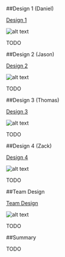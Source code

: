 ##Design 1 (Daniel)

[Design 1](https://github.gatech.edu/gt-omscs-se-2016fall/6300Fall16Team47/blob/master/Design-Individual/dbansch3/design.pdf)

![alt text](https://github.gatech.edu/gt-omscs-se-2016fall/6300Fall16Team47/blob/master/Images/daniel.png "Design 1")

TODO 

##Design 2 (Jason)

[Design 2](https://github.gatech.edu/gt-omscs-se-2016fall/6300Fall16Team47/blob/master/Design-Individual/jbuoni3/design.pdf)

![alt text](https://github.gatech.edu/gt-omscs-se-2016fall/6300Fall16Team47/blob/master/Images/jason.png "Design 2")
 
 TODO 

##Design 3 (Thomas)

 [Design 3](https://github.gatech.edu/gt-omscs-se-2016fall/6300Fall16Team47/blob/master/Design-Individual/tlvh3/design.pdf)

 ![alt text](https://github.gatech.edu/gt-omscs-se-2016fall/6300Fall16Team47/blob/master/Images/thomas.png "Design 3")
 
 TODO 

##Design 4 (Zack)

 [Design 4](https://github.gatech.edu/gt-omscs-se-2016fall/6300Fall16Team47/blob/master/Design-Individual/zmyrick3/design.pdf)
 
 ![alt text](https://github.gatech.edu/gt-omscs-se-2016fall/6300Fall16Team47/blob/master/Images/zach.png "Design 4")

 TODO 

##Team Design

 [Team Design](https://github.gatech.edu/gt-omscs-se-2016fall/6300Fall16Team47/blob/master/Design-Individual/dbansch3/design.pdf)

![alt text](https://github.gatech.edu/gt-omscs-se-2016fall/6300Fall16Team47/blob/master/Images/daniel.png "Team Design")

 TODO 

##Summary

 TODO 
